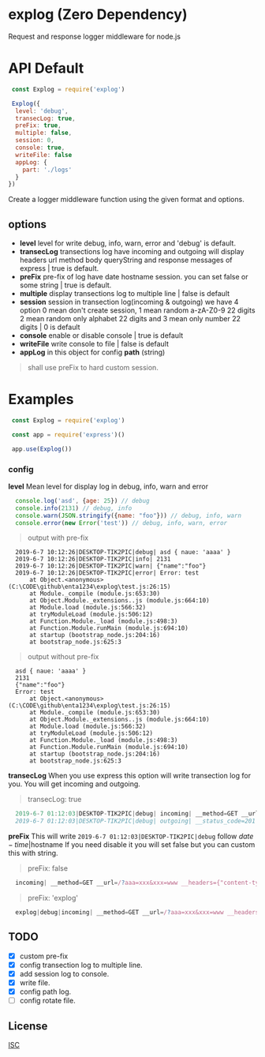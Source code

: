 # explog (Zero Dependency)
Request and response logger middleware for node.js

# API Default

```js
 const Explog = require('explog')

 Explog({
  level: 'debug',
  transecLog: true,
  preFix: true,
  multiple: false,
  session: 0,
  console: true,
  writeFile: false
  appLog: {
    part: './logs'
  }
})
 ```

Create a logger middleware function using the given format and options.

## options
 - **level** level for write debug, info, warn, error and 'debug' is default.
 - **transecLog** transections log have incoming and outgoing will display headers url method body queryString and response messages of express | true is default.
 - **preFix** pre-fix of log have date hostname session. you can set false or some string | true is default.
 - **multiple** display transections log to multiple line | false is default
 - **session** session in transection log(incoming & outgoing) we have 4 option 0 mean don't create session, 1 mean random a-zA-Z0-9 22 digits 2 mean random only alphabet 22 digits and 3 mean only number 22 digits | 0 is default
 - **console** enable or disable console | true is default
 - **writeFile** write console to file | false is default
 - **appLog** in this object for config **path** (string)

 > shall use preFix to hard custom session.

# Examples

 ```js
  const Explog = require('explog')

  const app = require('express')()

  app.use(Explog())
 ```

### config

**level** Mean level for display log in debug, info, warn and error

  ```js
    console.log('asd', {age: 25}) // debug
    console.info(2131) // debug, info
    console.warn(JSON.stringify({name: "foo"})) // debug, info, warn
    console.error(new Error('test')) // debug, info, warn, error
  ```
  >output with pre-fix
  ```
    2019-6-7 10:12:26|DESKTOP-TIK2PIC|debug| asd { naue: 'aaaa' }
    2019-6-7 10:12:26|DESKTOP-TIK2PIC|info| 2131
    2019-6-7 10:12:26|DESKTOP-TIK2PIC|warn| {"name":"foo"}
    2019-6-7 10:12:26|DESKTOP-TIK2PIC|error| Error: test
        at Object.<anonymous> (C:\CODE\github\enta1234\explog\test.js:26:15)
        at Module._compile (module.js:653:30)
        at Object.Module._extensions..js (module.js:664:10)
        at Module.load (module.js:566:32)
        at tryModuleLoad (module.js:506:12)
        at Function.Module._load (module.js:498:3)
        at Function.Module.runMain (module.js:694:10)
        at startup (bootstrap_node.js:204:16)
        at bootstrap_node.js:625:3
  ```
  >output without pre-fix
  ```
    asd { naue: 'aaaa' }
    2131
    {"name":"foo"}
    Error: test
        at Object.<anonymous> (C:\CODE\github\enta1234\explog\test.js:26:15)
        at Module._compile (module.js:653:30)
        at Object.Module._extensions..js (module.js:664:10)
        at Module.load (module.js:566:32)
        at tryModuleLoad (module.js:506:12)
        at Function.Module._load (module.js:498:3)
        at Function.Module.runMain (module.js:694:10)
        at startup (bootstrap_node.js:204:16)
        at bootstrap_node.js:625:3
  ```

**transecLog** When you use express this option will write transection log for you. You will get incoming and outgoing.

  >transecLog: true

  ```js
    2019-6-7 01:12:03|DESKTOP-TIK2PIC|debug| incoming| __method=GET __url=/?aaa=xxx&xxx=www __headers={"content-type":"application/json","user-agent":"PostmanRuntime/7.13.0","accept":"*/*","cache-control":"no-cache","postman-token":"03190188-698c-468b-8155-23c89cb2d409","host":"localhost:3000","accept-encoding":"gzip, deflate","content-length":"18","connection":"keep-alive"} __body=null
    2019-6-7 01:12:03|DESKTOP-TIK2PIC|debug| outgoing| __status_code=201 __headers={"x-powered-by":"Express","content-type":"application/json; charset=utf-8","content-length":"15","etag":"W/\"f-oG2QlW7JG5oBrmRE9qdduyMrDm4\""} __body={"name":"asss"} __response_time=2005ms
  ```
**preFix** This will write `2019-6-7 01:12:03|DESKTOP-TIK2PIC|debug` follow $date-time|$hostname If you need disable it you will set false but you can custom this with string.

  >preFix: false
  ```js
    incoming| __method=GET __url=/?aaa=xxx&xxx=www __headers={"content-type":"application/json","user-agent":"PostmanRuntime/7.13.0","accept":"*/*","cache-control":"no-cache","postman-token":"03190188-698c-468b-8155-23c89cb2d409","host":"localhost:3000","accept-encoding":"gzip, deflate","content-length":"18","connection":"keep-alive"} __body=null
  ```
  >preFix: 'explog'
  ```js
    explog|debug|incoming| __method=GET __url=/?aaa=xxx&xxx=www __headers={"content-type":"application/json","user-agent":"PostmanRuntime/7.13.0","accept":"*/*","cache-control":"no-cache","postman-token":"03190188-698c-468b-8155-23c89cb2d409","host":"localhost:3000","accept-encoding":"gzip, deflate","content-length":"18","connection":"keep-alive"} __body=null
  ```

## TODO
 - [x] custom pre-fix
 - [x] config transection log to multiple line.
 - [X] add session log to console.
 - [x] write file.
 - [x] config path log.
 - [ ] config rotate file.

## License

[ISC](LICENSE)